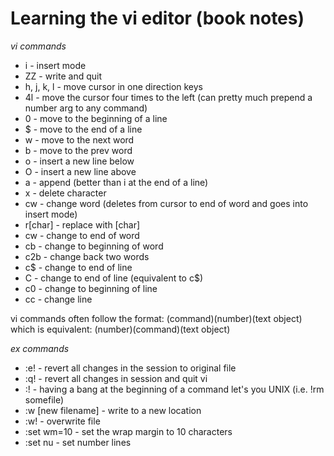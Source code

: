 # Learning the vi editor (book notes)

_vi commands_
- i - insert mode
- ZZ - write and quit
- h, j, k, l - move cursor in one direction keys
- 4l - move the cursor four times to the left (can pretty much prepend a number arg to any command)
- 0 - move to the beginning of a line
- $ - move to the end of a line
- w - move to the next word
- b - move to the prev word
- o - insert a new line below
- O - insert a new line above
- a - append (better than i at the end of a line)
- x - delete character
- cw - change word (deletes from cursor to end of word and goes into insert mode)
- r[char] - replace with [char]
- cw - change to end of word
- cb - change to beginning of word
- c2b - change back two words
- c$ - change to end of line
- C - change to end of line (equivalent to c$)
- c0 - change to beginning of line
- cc - change line

vi commands often follow the format: (command)(number)(text object)
which is equivalent: (number)(command)(text object)

_ex commands_
- :e! - revert all changes in the session to original file
- :q! - revert all changes in session and quit vi
- :! - having a bang at the beginning of a command let's you UNIX (i.e. !rm somefile)
- :w [new filename] - write to a new location
- :w! - overwrite file
- :set wm=10 - set the wrap margin to 10 characters
- :set nu - set number lines
